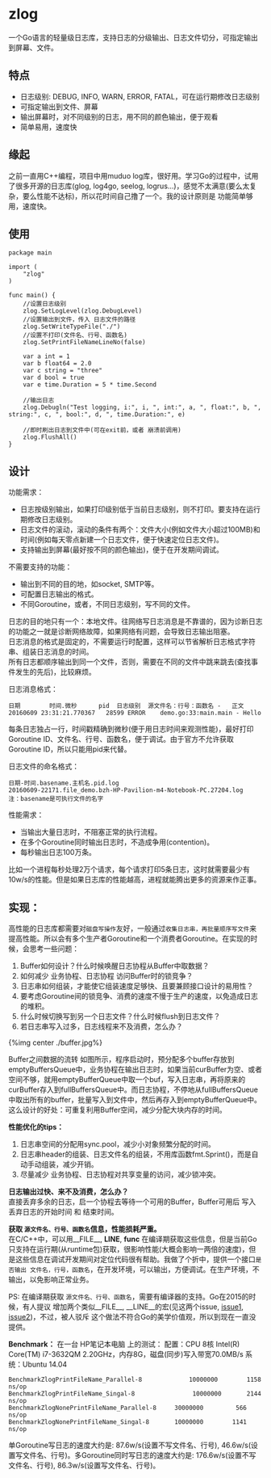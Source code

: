 
# zlog

一个Go语言的轻量级日志库，支持日志的分级输出、日志文件切分，可指定输出到屏幕、文件。

## 特点

- 日志级别: DEBUG, INFO, WARN, ERROR, FATAL，可在运行期修改日志级别
- 可指定输出到文件、屏幕
- 输出屏幕时，对不同级别的日志，用不同的颜色输出，便于观看
- 简单易用，速度快

## 缘起

之前一直用C++编程，项目中用muduo log库，很好用。学习Go的过程中，试用了很多开源的日志库(glog, log4go, seelog, logrus...)，感觉不太满意(要么太复杂，要么性能不达标)，所以花时间自己撸了一个。我的设计原则是 功能简单够用，速度快。

## 使用

	package main

	import (
		"zlog"
	)

	func main() {
		//设置日志级别
		zlog.SetLogLevel(zlog.DebugLevel)
		//设置输出到文件，传入 日志文件的路径
		zlog.SetWriteTypeFile("./")
		//设置不打印(文件名、行号、函数名)
		zlog.SetPrintFileNameLineNo(false)

		var a int = 1
		var b float64 = 2.0
		var c string = "three"
		var d bool = true
		var e time.Duration = 5 * time.Second

		//输出日志
		zlog.Debugln("Test logging, i:", i, ", int:", a, ", float:", b, ", string:", c, ", bool:", d, ", time.Duration:", e)

		//即时刷出日志到文件中(可在exit前，或者 崩溃前调用)
		zlog.FlushAll()
	}

## 设计

功能需求：

- 日志按级别输出，如果打印级别低于当前日志级别，则不打印。要支持在运行期修改日志级别。
- 日志文件的滚动，滚动的条件有两个：文件大小(例如文件大小超过100MB)和时间(例如每天零点新建一个日志文件，便于快速定位日志文件)。
- 支持输出到屏幕(最好按不同的颜色输出)，便于在开发期间调试。

不需要支持的功能：

- 输出到不同的目的地，如socket, SMTP等。
- 可配置日志输出的格式。
- 不同Goroutine，或者，不同日志级别，写不同的文件。

日志的目的地只有一个：本地文件。往网络写日志消息是不靠谱的，因为诊断日志的功能之一就是诊断网络故障，如果网络有问题，会导致日志输出阻塞。  
日志消息的格式是固定的，不需要运行时配置，这样可以节省解析日志格式字符串、组装日志消息的时间。  
所有日志都顺序输出到同一个文件，否则，需要在不同的文件中跳来跳去(查找事件发生的先后)，比较麻烦。  

日志消息格式：  

    日期  	  时间.微秒      pid  日志级别  源文件名：行号：函数名 -   正文
    20160609 23:31:21.770367   28599 ERROR    demo.go:33:main.main - Hello

每条日志独占一行，时间戳精确到微秒(便于用日志时间来观测性能)，最好打印Goroutine ID、文件名、行号、函数名，便于调试。由于官方不允许获取Goroutine ID，所以只能用pid来代替。

日志文件的命名格式：  

    日期-时间.basename.主机名.pid.log
    20160609-22171.file_demo.bzh-HP-Pavilion-m4-Notebook-PC.27204.log
    注：basename是可执行文件的名字

性能需求：

- 当输出大量日志时，不阻塞正常的执行流程。
- 在多个Goroutine同时输出日志时，不造成争用(contention)。
- 每秒输出日志100万条。

比如一个进程每秒处理2万个请求，每个请求打印5条日志，这时就需要最少有10w/s的性能。但是如果日志库的性能越高，进程就能腾出更多的资源来作正事。

## 实现：

高性能的日志库都需要对`磁盘写操作`友好，一般通过`收集日志串，再批量顺序写文件`来提高性能。所以会有多个生产者Goroutine和一个消费者Goroutine。在实现的时候，会思考一些问题：

1. Buffer如何设计？什么时候唤醒日志协程从Buffer中取数据？
2. 如何减少 业务协程、日志协程 访问Buffer时的锁竞争？
3. 日志串如何组装，才能使它组装速度足够快、且要兼顾接口设计的易用性？
4. 要考虑Goroutine间的锁竞争、消费的速度不慢于生产的速度，以免造成日志的堆积。
5. 什么时候切换写到另一个日志文件？什么时候flush到日志文件？
6. 若日志串写入过多，日志线程来不及消费，怎么办？

{%img center ./buffer.jpg%}

Buffer之间数据的流转 如图所示，程序启动时，预分配多个buffer存放到emptyBuffersQueue中，业务协程在输出日志时，如果当前curBuffer为空、或者空间不够，就用emptyBufferQueue中取一个buf，写入日志串，再将原来的curBuffer存入到fullBuffersQueue中。而日志协程，不停地从fullBuffersQueue中取出所有的buffer，批量写入到文件中，然后再存入到emptyBufferQueue中。  
这么设计的好处：可重复利用Buffer空间，减少分配大块内存的时间。  

**性能优化的tips：**

1. 日志串空间的分配用sync.pool，减少小对象频繁分配的时间。
2. 日志串header的组装、日志文件名的组装，不用库函数fmt.Sprint()，而是自动手动组装，减少开销。
3. 尽量减少 业务协程、日志协程对共享变量的访问，减少锁冲突。

**日志输出过快、来不及消费，怎么办？**  
直接丢弃多余的日志，启一个协程去等待一个可用的Buffer，Buffer可用后 写入 丢弃日志的开始时间 和 结束时间。  

**获取 `源文件名、行号、函数名`信息，性能损耗严重。**  
在C/C++中，可以用__FILE__, __LINE__, __func__ 在编译期获取这些信息，但是当前Go只支持在运行期(从runtime包)获取，很影响性能(大概会影响一两倍的速度)，但是这些信息在调试开发期间对定位代码很有帮助。我做了个折中，提供一个接口`是否输出 文件名，行号，函数名`，在开发环境，可以输出，方便调试。在生产环境，不输出，以免影响正常业务。  

PS: 在编译期获取 `源文件名、行号、函数名`，需要有编译器的支持。Go在2015的时候，有人提议 增加两个类似__FILE__, __LINE__的宏(见这两个issue, [issue1](https://github.com/Sirupsen/logrus/issues/63), [issue2](https://github.com/golang/go/issues/12876))，不过，被人驳斥 这个做法不符合Go的美学价值观，所以到现在一直没提供。  

**Benchmark：**
在一台   HP笔记本电脑 上的测试：
配置：CPU 8核 Intel(R) Core(TM) i7-3632QM 2.20GHz，内存8G，磁盘(同步)写入带宽70.0MB/s
系统：Ubuntu 14.04

    BenchmarkZlogPrintFileName_Parallel-8    	      10000000	      1158 ns/op
    BenchmarkZlogPrintFileName_Singal-8                10000000	      2144 ns/op
    BenchmarkZlogNonePrintFileName_Parallel-8	  30000000	       566 ns/op
    BenchmarkZlogNonePrintFileName_Singal-8  	  10000000	      1141 ns/op

单Goroutine写日志的速度大约是: 87.6w/s(设置不写文件名、行号), 46.6w/s(设置写文件名、行号)。多Goroutine同时写日志的速度大约是: 176.6w/s(设置不写文件名、行号), 86.3w/s(设置写文件名、行号)。




